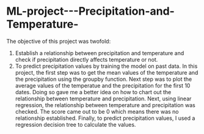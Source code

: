 # ML-project---Precipitation-and-Temperature-
The objective of this project was twofold: 
1) Establish a relationship between precipitation and temperature and check if precipitation directly affects temperature or not.
2) To predict precipitation values by training the model on past data.
In this project, the first step was to get the mean values of the temperature and the precipitation using the groupby function. Next step was to plot the average values of the temperatue and the precipitation for the first 10 dates.
Doing so gave me a better idea on how to chart out the relationship between temperature and precipitation.
Next, using linear regression, the relationship between temperature and precipitation was checked. The score came out to be 0 which means there was no relationship established.
Finally, to predict precipitation values, I used a regression decision tree to calculate the values.

